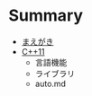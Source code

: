 # Summary

* [まえがき](README.md)
* [C++11](chapter_1/core_features.md)
   * 言語機能
   * ライブラリ
   * auto.md

